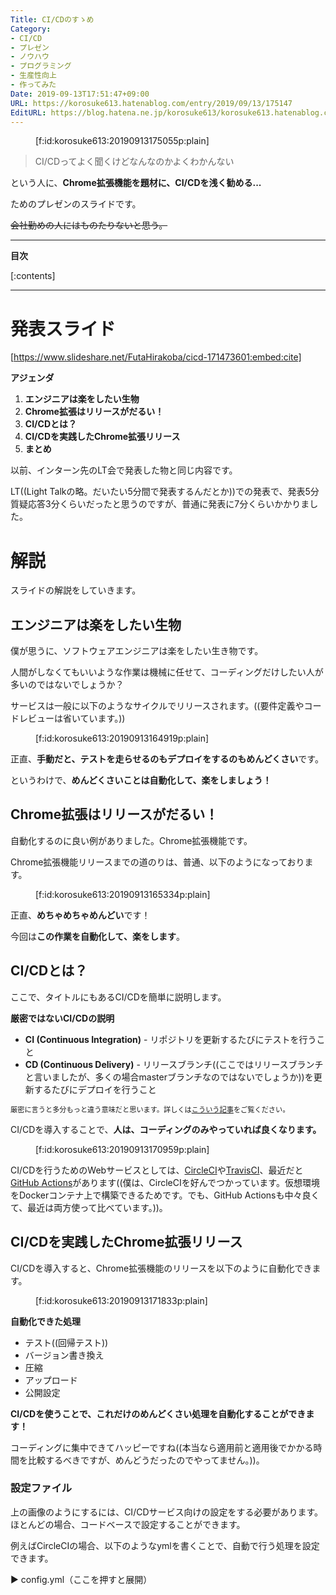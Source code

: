 ```yaml
---
Title: CI/CDのすゝめ
Category:
- CI/CD
- プレゼン
- ノウハウ
- プログラミング
- 生産性向上
- 作ってみた
Date: 2019-09-13T17:51:47+09:00
URL: https://korosuke613.hatenablog.com/entry/2019/09/13/175147
EditURL: https://blog.hatena.ne.jp/korosuke613/korosuke613.hatenablog.com/atom/entry/26006613432627809
---
```


<figure class="figure-image figure-image-fotolife" title="タイトル">[f:id:korosuke613:20190913175055p:plain]</figure>


> CI/CDってよく聞くけどなんなのかよくわかんない

という人に、**Chrome拡張機能を題材に、CI/CDを浅く勧める...**

ためのプレゼンのスライドです。

~~会社勤めの人にはものたりないと思う。~~

<!-- more -->

---

**目次**

[:contents]

---

# 発表スライド
[https://www.slideshare.net/FutaHirakoba/cicd-171473601:embed:cite]

**アジェンダ**

1. **エンジニアは楽をしたい生物**
2. **Chrome拡張はリリースがだるい！**
3. **CI/CDとは？**
4. **CI/CDを実践したChrome拡張リリース**
5. **まとめ**

以前、インターン先のLT会で発表した物と同じ内容です。

LT((Light Talkの略。だいたい5分間で発表するんだとか))での発表で、発表5分質疑応答3分くらいだったと思うのですが、普通に発表に7分くらいかかりました。

# 解説
スライドの解説をしていきます。

## エンジニアは楽をしたい生物
僕が思うに、ソフトウェアエンジニアは楽をしたい生き物です。

人間がしなくてもいいような作業は機械に任せて、コーディングだけしたい人が多いのではないでしょうか？

サービスは一般に以下のようなサイクルでリリースされます。((要件定義やコードレビューは省いています。))

<figure class="figure-image figure-image-fotolife" title="リリースサイクル">[f:id:korosuke613:20190913164919p:plain]</figure>

正直、**手動だと、テストを走らせるのもデプロイをするのもめんどくさい**です。

というわけで、**めんどくさいことは自動化して、楽をしましょう！**

## Chrome拡張はリリースがだるい！
自動化するのに良い例がありました。Chrome拡張機能です。

Chrome拡張機能リリースまでの道のりは、普通、以下のようになっております。

<figure class="figure-image figure-image-fotolife" title="Chrome拡張機能リリースまでの道のり">[f:id:korosuke613:20190913165334p:plain]</figure>

正直、**めちゃめちゃめんどい**です！

今回は**この作業を自動化して、楽をします**。

## CI/CDとは？
ここで、タイトルにもあるCI/CDを簡単に説明します。

**厳密ではないCI/CDの説明**

* **CI (Continuous Integration)** - リポジトリを更新するたびにテストを行うこと
* **CD (Continuous Delivery)** - リリースブランチ((ここではリリースブランチと言いましたが、多くの場合masterブランチなのではないでしょうか))を更新するたびにデプロイを行うこと

<span style="font-size: 80%">厳密に言うと多分もっと違う意味だと思います。詳しくは[こういう記事](https://pfs.nifcloud.com/navi/words/ci_cd.htm)をご覧ください。
</span>

CI/CDを導入することで、**人は、コーディングのみやっていれば良くなります。**

<figure class="figure-image figure-image-fotolife" title="リリースまでの流れ（真）">[f:id:korosuke613:20190913170959p:plain]</figure>

CI/CDを行うためのWebサービスとしては、[CircleCI](https://circleci.com)や[TravisCI](https://travis-ci.org/)、最近だと[GitHub Actions](https://github.com/features/actions)があります((僕は、CircleCIを好んでつかっています。仮想環境をDockerコンテナ上で構築できるためです。でも、GitHub Actionsも中々良くて、最近は両方使って比べています。))。

## CI/CDを実践したChrome拡張リリース
CI/CDを導入すると、Chrome拡張機能のリリースを以下のように自動化できます。

<figure class="figure-image figure-image-fotolife" title="CI/CDを導入したChrome拡張機能のリリース">[f:id:korosuke613:20190913171833p:plain]</figure>


**自動化できた処理**

* テスト((回帰テスト))
* バージョン書き換え
* 圧縮
* アップロード
* 公開設定

**CI/CDを使うことで、これだけのめんどくさい処理を自動化することができます！**

コーディングに集中できてハッピーですね((本当なら適用前と適用後でかかる時間を比較するべきですが、めんどうだったのでやってません。))。

### 設定ファイル
上の画像のようにするには、CI/CDサービス向けの設定をする必要があります。
ほとんどの場合、コードベースで設定することができます。

例えばCircleCIの場合、以下のようなymlを書くことで、自動で行う処理を設定できます。

<div onclick="obj=document.getElementById('oritatami_part').style; obj.display=(obj.display=='none')?'block':'none';">
<a style="cursor:pointer;">▶ config.yml（ここを押すと展開）</a>
</div>
<div id="oritatami_part" style="display:none;clear:both;">
```yaml
version: 2.1
executors:
  default:
    working_directory: ~/workspace
    docker:
      - image: node:8.15.1
jobs:
  build:
    executor: default
    steps:
      - checkout
      - restore_cache:
          key: projectname-{{ .Branch }}-{{ checksum "yarn.lock" }}
      - run:
          name: System information
          command: |
            echo "Node $(node -v)"
            echo "Yarn v$(yarn --version)"
      - run:
          name: Install dependencies
          command: yarn
      - run:
          name: Build
          command: yarn build
      - save_cache:
          key: projectname-{{ .Branch }}-{{ checksum "yarn.lock" }}
          paths:
            - ~/workspace/node_modules
            - ~/.cache/yarn/
      - persist_to_workspace:
          root: .
          paths:
            - .
  test:
    executor: default
    steps:
      - attach_workspace:
          at: .
      - run:
          name: Test
          command: yarn test:withCoverage
      - run:
          name: Post Coveralls
          command: yarn test:coveralls
  deploy:
    executor: default
    steps:
      - attach_workspace:
          at: .
      - run:
          name: Set Version
          command: yarn upload:version
      - run:
          name: Install zip
          command: apt-get update -y && apt-get install -y zip
      - run:
          name: Pack ZIP
          command: yarn upload:pack
      - run:
          name: Upload & Publish
          command: yarn upload


workflows:
  build_and_test:
    jobs:
      - build
      - test:
          requires:
            - build
  publish:
    jobs:
      - build:
          filters:
            tags:
              only: /^v.*/
            branches:
              ignore: /.*/
      - test:
          requires:
            - build
          filters:
            tags:
              only: /^v.*/
            branches:
              ignore: /.*/
      - deploy:
          requires:
            - test
          filters:
            tags:
              only: /^v.*/
            branches:
              ignore: /.*/
```
</div>

最初は書くのが大変ですが、ちょっと勉強((各サービスのリファレンスや使ってみた記事を読もう！))して慣れるとスラスラ書けるようになります。

## まとめ

1. めんどくさいことを自動化することで
2. **コーディングに集中**でき
3. **テスト忘れも防ぐ**ことができ
4. **生産性向上**、**品質向上**を狙える！
5. **みんなハッピー！**

おまけで、**GitHubにバッジを貼りまくれます**。（なんかかっこいい）((発表時はカバレッジが5%しかなかったので、質問で突っ込まれました笑))

[![CircleCI](https://circleci.com/gh/korosuke613/book-info-from-amazon/tree/master.svg?style=svg)](https://circleci.com/gh/korosuke613/book-info-from-amazon/tree/master) [![Coverage Status](https://coveralls.io/repos/github/korosuke613/book-info-from-amazon/badge.svg?branch=master)](https://coveralls.io/github/korosuke613/book-info-from-amazon?branch=master) 

# 作った拡張機能

今回題材にした拡張機能がこちらになります(([ソースコード](https://github.com/korosuke613/book-info-from-amazon)))。

[https://chrome.google.com/webstore/detail/bifa-book-info-from-amazo/bkhaeipigknfhmbkcoingjepncjpaedl:embed:cite]

Amazonで本の情報を出してくれてかつコピペできるように選択済みにしてくれるChrome拡張機能です。

前々からほしかったのですが、**このLTのために急いで作りました。**

# おわりに

CI/CDを知らない方向けにCI/CDの概要とメリットを紹介する内容でした。

僕は、だいたいなんでもかんでも作った物のテスト・デプロイは自動化します。慣れると簡単です。

**みなさんも、ぜひCI/CDを導入して、生産性を上げてみてください。**

---
